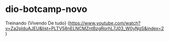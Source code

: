 # dio-botcamp-novo
Treinando
{Vivendo De tudo} (https://www.youtube.com/watch?v=Za2plduAJEU&list=PLTV58nELNCMZntBzgRorhL7J03_W0yNgS&index=2
)
